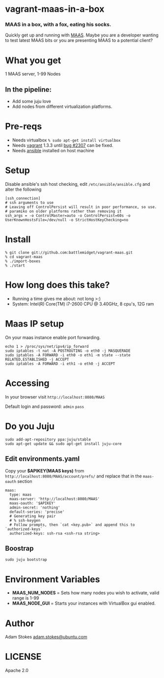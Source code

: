 # vagrant-maas-in-a-box

### MAAS in a box, with a fox, eating his socks.

Quickly get up and running with [MAAS][1]. Maybe you are a developer
wanting to test latest MAAS bits or you are presenting MAAS to a
potential client?

# What you get

1 MAAS server, 1-99 Nodes

## In the pipeline:

- Add some juju love
- Add nodes from different virtualization platforms.

# Pre-reqs

* Needs virtualbox `% sudo apt-get install virtualbox`
* Needs [vagrant][2] 1.3.3 until [bug #2307][4] can be fixed.
* Needs [ansible][3] installed on host machine

# Setup

Disable ansible's ssh host checking, edit `/etc/ansible/ansible.cfg` and alter the following

```
[ssh_connection]
# ssh arguments to use
# Leaving off ControlPersist will result in poor performance, so use.
# paramiko on older platforms rather than removing it
ssh_args = -o ControlMaster=auto -o ControlPersist=60s -o UserKnownHostsFile=/dev/null -o StrictHostKeyChecking=no
```

# Install
```
% git clone git://github.com:battlemidget/vagrant-maas.git
% cd vagrant-maas
% ./import-boxes
% ./start
```

# How long does this take?

* Running a time gives me about: not long >:)
* System: Intel(R) Core(TM) i7-2600 CPU @ 3.40GHz, 8 cpu's, 12G ram

# Maas IP setup

On your maas instance enable port forwarding.

```
echo 1 > /proc/sys/net/ipv4/ip_forward
sudo iptables -t nat -A POSTROUTING -o eth0 -j MASQUERADE
sudo iptables -A FORWARD -i eth0 -o eth1 -m state --state RELATED,ESTABLISHED -j ACCEPT
sudo iptables -A FORWARD -i eth1 -o eth0 -j ACCEPT
```

# Accessing

In your browser visit `http://localhost:8080/MAAS`

Default login and password: `admin` `pass`

# Do you Juju

```
sudo add-apt-repository ppa:juju/stable
sudo apt-get update && sudo apt-get install juju-core
```

## Edit environments.yaml

Copy your **$APIKEY(MAAS keys)** from `http://localhost:8080/MAAS/account/prefs/` and replace that in the `maas-oauth` section

```
maas:
  type: maas
  maas-server: 'http://localhost:8080/MAAS'
  maas-oauth: '$APIKEY'
  admin-secret: 'nothing'
  default-series: 'precise'
  # Generating key pair
  # % ssh-keygen
  # Follow prompts, then `cat <key.pub>` and append this to `authorized-keys`
  authorized-keys: ssh-rsa <ssh-rsa string>
```

## Boostrap

`sudo juju bootstrap`

# Environment Variables

* **MAAS_NUM_NODES** = Sets how many nodes you wish to activate, valid range is 1-99
* **MAAS_NODE_GUI**  = Starts your instances with VirtualBox gui enabled.

# Author

Adam Stokes <adam.stokes@ubuntu.com>

# LICENSE

Apache 2.0

 [1]: http://maas.ubuntu.com
 [2]: http://vagrantup.com
 [3]: http://ansibleworks.com/docs/gettingstarted.html#ubuntu-and-debian
 [4]: https://github.com/mitchellh/vagrant/issues/2307

